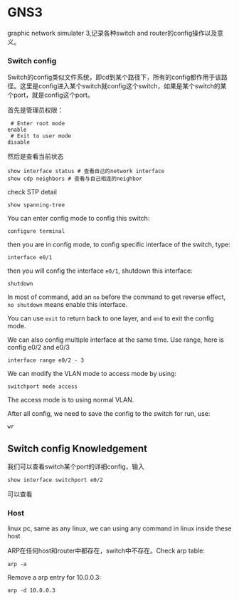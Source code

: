 # GNS3
graphic network simulater 3,记录各种switch and router的config操作以及意义。

### Switch config
Switch的config类似文件系统，即cd到某个路径下，所有的config都作用于该路径。这里是config进入某个switch就config这个switch，如果是某个switch的某个port，就是config这个port。

首先是管理员权限：
```console
 # Enter root mode
enable
 # Exit to user mode
disable
```

然后是查看当前状态
```shell 
show interface status # 查看自己的network interface
show cdp neighbors # 查看与自己相连的neighbor
```

check STP detail
```
show spanning-tree 
```


You can enter config mode to config this switch:
```
configure terminal
```
then you are in config mode, to config specific interface of the switch, type:
```
interface e0/1
```
then you will config the interface `e0/1`, shutdown this interface:
```
shutdown
```
In most of command, add an `no` before the command to get reverse effect, `no shutdown` means enable this interface.

You can use `exit` to return back to one layer, and `end` to exit the config mode.

We can also config multiple interface at the same time. Use range, here is config e0/2 and e0/3 
```
interface range e0/2 - 3
```
We can modify the VLAN mode to access mode by using:
```
switchport mode access
```
The access mode is to using normal VLAN.

After all config, we need to save the config to the switch for run, use:
```
wr
```

## Switch config Knowledgement 
我们可以查看switch某个port的详细config，输入
```
show interface switchport e0/2
```
可以查看


### Host
linux pc, same as any linux, we can using any command in linux inside these host

ARP在任何host和router中都存在，switch中不存在。Check arp table:
```
arp -a
```
Remove a arp entry for 10.0.0.3:
```
arp -d 10.0.0.3
```






